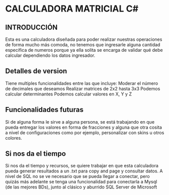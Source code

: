 # CALCULADORA MATRICIAL C#

## INTRODUCCIÓN
Esta es una calculadora diseñada para poder realizar nuestras operaciones de forma mucho más comoda, no tenemos que ingresarle alguna cantidad especifica de numeros porque ya ella solita se encarga de validar qué debe calcular dependiendo los datos ingresador.

## Detalles de version
Tiene multiples funcionalidades entre las que incluye:
Moderar el número de decimales que deseamos
Realizar matrices de 2x2 hasta 3x3
Podemos calcular determinantes
Podemos calcular valores en X, Y y Z

## Funcionalidades futuras
Si de alguna forma le sirve a alguna persona, se está trabajando en que pueda entregar los valores en forma de fracciones y alguna que otra cosita a nivel de configuraciones como por ejemplo, personalizar con skins u otros colores.

## Si nos da el tiempo
Si nos da el tiempo y recursos, se quiere trabajar en que esta calculadora pueda generar resultados a un .txt para copy and page y consultar datos. A nivel de SQL no se ve necesario que se pueda llegar a conectar, pero quizás más adelante se tenga una funcionalidad para conectarla a Mysql (de las mejores BDs), junto al clásico y aburrido SQL Server de Microsoft
